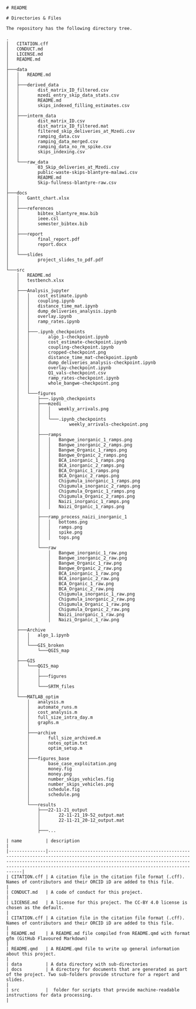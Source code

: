 
	# README

	# Directories & Files

	The repository has the following directory tree.

	.
	│   CITATION.cff
	│   CONDUCT.md
	│   LICENSE.md
	│   README.md
	│
	├───data
	│   │   README.md
	│   │
	│   ├───derived_data
	│   │       dist_matrix_ID_filtered.csv
	│   │       mzedi_entry_skip_data_stats.csv
	│   │       README.md
	│   │       skips_indexed_filling_estimates.csv
	│   │
	│   ├───interm_data
	│   │       dist_matrix_ID.csv
	│   │       dist_matrix_ID_filtered.mat
	│   │       filtered_skip_deliveries_at_Mzedi.csv
	│   │       ramping_data.csv
	│   │       ramping_data_merged.csv
	│   │       ramping_data_no_rm_spike.csv
	│   │       skips_indexing.csv
	│   │
	│   └───raw_data
	│           03_Skip_deliveries_at_Mzedi.csv
	│           public-waste-skips-blantyre-malawi.csv
	│           README.md
	│           Skip-fullness-blantyre-raw.csv
	│
	├───docs
	│   │   Gantt_chart.xlsx
	│   │
	│   ├───references
	│   │       bibtex_blantyre_msw.bib
	│   │       ieee.csl
	│   │       semester_bibtex.bib
	│   │
	│   ├───report
	│   │       final_report.pdf
	│   │       report.docx
	│   │
	│   └───slides
	│           project_slides_to_pdf.pdf
	│
	└───src
		│   README.md
		│   testbench.xlsx
		│
		├───Analysis_jupyter
		│   │   cost_estimate.ipynb
		│   │   coupling.ipynb
		│   │   distance_time_mat.ipynb
		│   │   dump_deliveries_analysis.ipynb
		│   │   overlay.ipynb
		│   │   ramp_rates.ipynb
		│   │
		│   ├───.ipynb_checkpoints
		│   │       algo_1-checkpoint.ipynb
		│   │       cost_estimate-checkpoint.ipynb
		│   │       coupling-checkpoint.ipynb
		│   │       cropped-checkpoint.png
		│   │       distance_time_mat-checkpoint.ipynb
		│   │       dump_deliveries_analysis-checkpoint.ipynb
		│   │       overlay-checkpoint.ipynb
		│   │       Q1_vals-checkpoint.csv
		│   │       ramp_rates-checkpoint.ipynb
		│   │       whole_bangwe-checkpoint.png
		│   │
		│   └───figures
		│       ├───.ipynb_checkpoints
		│       ├───mzedi
		│       │   │   weekly_arrivals.png
		│       │   │
		│       │   └───.ipynb_checkpoints
		│       │           weekly_arrivals-checkpoint.png
		│       │
		│       ├───ramps
		│       │   │   Bangwe_inorganic_1_ramps.png
		│       │   │   Bangwe_inorganic_2_ramps.png
		│       │   │   Bangwe_Organic_1_ramps.png
		│       │   │   Bangwe_Organic_2_ramps.png
		│       │   │   BCA_inorganic_1_ramps.png
		│       │   │   BCA_inorganic_2_ramps.png
		│       │   │   BCA_Organic_1_ramps.png
		│       │   │   BCA_Organic_2_ramps.png
		│       │   │   Chigumula_inorganic_1_ramps.png
		│       │   │   Chigumula_inorganic_2_ramps.png
		│       │   │   Chigumula_Organic_1_ramps.png
		│       │   │   Chigumula_Organic_2_ramps.png
		│       │   │   Naizi_inorganic_1_ramps.png
		│       │   │   Naizi_Organic_1_ramps.png
		│       │
		│       ├───ramp_process_naizi_inorganic_1
		│       │   │   bottoms.png
		│       │   │   ramps.png
		│       │   │   spike.png
		│       │   │   tops.png
		│       │
		│       └───raw
		│           │   Bangwe_inorganic_1_raw.png
		│           │   Bangwe_inorganic_2_raw.png
		│           │   Bangwe_Organic_1_raw.png
		│           │   Bangwe_Organic_2_raw.png
		│           │   BCA_inorganic_1_raw.png
		│           │   BCA_inorganic_2_raw.png
		│           │   BCA_Organic_1_raw.png
		│           │   BCA_Organic_2_raw.png
		│           │   Chigumula_inorganic_1_raw.png
		│           │   Chigumula_inorganic_2_raw.png
		│           │   Chigumula_Organic_1_raw.png
		│           │   Chigumula_Organic_2_raw.png
		│           │   Naizi_inorganic_1_raw.png
		│           │   Naizi_Organic_1_raw.png
		│
		├───Archive
		│   │   algo_1.ipynb
		│   │
		│   └───GIS_broken
		│       └───QGIS_map
		│
		├───GIS
		│   └───QGIS_map
		│       │	
		│       ├───figures
		│       │
		│       └───SRTM_files           
		│
		└───MATLAB_optim
			│   analysis.m
			│   automate_runs.m
			│   cost_analysis.m
			│   full_size_intra_day.m
			│   graphs.m
			│
			├───archive
			│       full_size_archived.m
			│       notes_optim.txt
			│       optim_setup.m
			│
			├───figures_base
			│       base_case_exploitation.png
			│       money.fig
			│       money.png
			│       number_skips_vehicles.fig
			│       number_skips_vehicles.png
			│       schedule.fig
			│       schedule.png
			│
			└───results
				├───22-11-21_output
				│       22-11-21_19-52_output.mat
				│       22-11-21_20-12_output.mat
				│
				├───...

	| name         | description                                                                                                                                                                                                                                                                  |
	|--------------|------------------------------------------------------------------------------------------------------------------------------------------------------------------------------------------------------------------------------------------------------------------------------|
	| CITATION.cff | A citation file in the citation file format (.cff). Names of contributors and their ORCID iD are added to this file.                                                                                                                                                         |
	| CONDUCT.md   | A code of conduct for this project.                                                                                                                                                                                                                                          |
	| LICENSE.md   | A license for this project. The CC-BY 4.0 license is chosen as the default. 
	|
	| CITATION.cff | A citation file in the citation file format (.cff). Names of contributors and their ORCID iD are added to this file.                                                                                                                                                         |
	| README.md    | A README.md file compiled from README.qmd with format gfm (GitHub Flavoured Markdown)                                                                                                                                                                                        |
	| README.qmd   | A README.qmd file to write up general information about this project.                                                                                                                                                                                                        |
	| data         | A data directory with sub-directories 
	| docs         | A directory for documents that are generated as part of the project. Two sub-folders provide structure for a report and slides.                                                                                                                                                                                                                                    |
	| src          |  folder for scripts that provide machine-readable instructions for data processing.                                                                                                                                                                                  |


